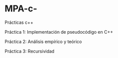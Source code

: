 # MPA-c-
Prácticas c++

Práctica 1: Implementación de pseudocódigo en C++

Práctica 2: Análisis empírico y teórico

Práctica 3: Recursividad 
